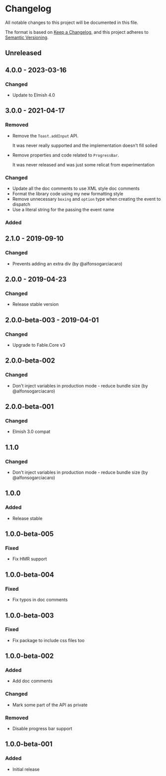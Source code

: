 # Changelog
All notable changes to this project will be documented in this file.

The format is based on [Keep a Changelog](https://keepachangelog.com/en/1.0.0/),
and this project adheres to [Semantic Versioning](https://semver.org/spec/v2.0.0.html).

## Unreleased

## 4.0.0 - 2023-03-16

### Changed

* Update to Elmish 4.0

## 3.0.0 - 2021-04-17

### Removed

* Remove the `Toast.addInput` API.

    It was never really supported and the implementation doesn't fill solied

* Remove properties and code related to `ProgressBar`.

    It was never released and was just some relicat from experimentation

### Changed

* Update all the doc comments to use XML style doc comments
* Format the library code using my new formatting style
* Remove unnecessary `boxing` and `option` type when creating the event to dispatch
* Use a literal string for the passing the event name

### Added

## 2.1.0 - 2019-09-10

### Changed

* Prevents adding an extra div (by @alfonsogarciacaro)

## 2.0.0 - 2019-04-23

### Changed

* Release stable version

## 2.0.0-beta-003 - 2019-04-01

### Changed

* Upgrade to Fable.Core v3

## 2.0.0-beta-002

### Changed

* Don't inject variables in production mode - reduce bundle size (by @alfonsogarciacaro)

## 2.0.0-beta-001

### Changed

* Elmish 3.0 compat

## 1.1.0

### Changed

* Don't inject variables in production mode - reduce bundle size (by @alfonsogarciacaro)

## 1.0.0

### Added

* Release stable

## 1.0.0-beta-005

### Fixed

* Fix HMR support

## 1.0.0-beta-004

### Fixed

* Fix typos in doc comments

## 1.0.0-beta-003

### Fixed

* Fix package to include css files too

## 1.0.0-beta-002

### Added

* Add doc comments

### Changed

* Mark some part of the API as private

### Removed

* Disable progress bar support

## 1.0.0-beta-001

### Added

* Initial release
